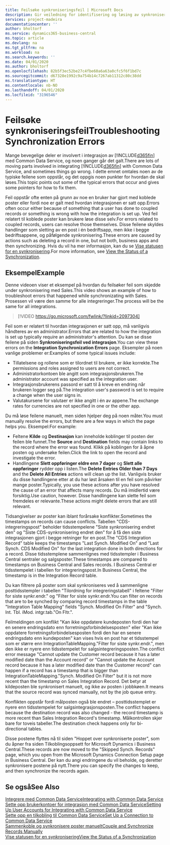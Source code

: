 ```yaml
---
title: Feilsøke synkroniseringsfeil | Microsoft Docs
description: Gir veiledning for identifisering og løsing av synkroniseringsfeil.
services: project-madeira
documentationcenter: ''
author: bholtorf
ms.service: dynamics365-business-central
ms.topic: article
ms.devlang: na
ms.tgt_pltfrm: na
ms.workload: na
ms.search.keywords: ''
ms.date: 04/01/2020
ms.author: bholtorf
ms.openlocfilehash: 82b5f3ec52be27c4fbe60a6a63a0cfc5f6f1bd7c
ms.sourcegitcommit: d67328e1992c9a754b14c7267ab11312c80c38dd
ms.translationtype: HT
ms.contentlocale: nb-NO
ms.lasthandoff: 04/01/2020
ms.locfileid: "3196546"
---
```

# <a name="troubleshooting-synchronization-errors"></a><span data-ttu-id="78021-103">Feilsøke synkroniseringsfeil</span><span class="sxs-lookup"><span data-stu-id="78021-103">Troubleshooting Synchronization Errors</span></span>
<span data-ttu-id="78021-104">Mange bevegelige deler er involvert i integrasjon av [!INCLUDE[d365fin](includes/d365fin_md.md)] med Common Data Service, og noen ganger går det galt.</span><span class="sxs-lookup"><span data-stu-id="78021-104">There are lots of moving parts involved in integrating [!INCLUDE[d365fin](includes/d365fin_md.md)] with Common Data Service, and sometimes things go wrong.</span></span> <span data-ttu-id="78021-105">I dette emnet omtales noen av de typiske feilene som oppstår, og det oppgis noen punkter for hvordan de skal løses.</span><span class="sxs-lookup"><span data-stu-id="78021-105">This topic points out some of the typical errors that occur and gives some pointers for how to fix them.</span></span>

<span data-ttu-id="78021-106">Feil oppstår ofte enten på grunn av noe en bruker har gjort med koblede poster eller fordi noe er galt med hvordan integrasjonen er satt opp.</span><span class="sxs-lookup"><span data-stu-id="78021-106">Errors often occur either because of something that a user has done to coupled records or something is wrong with how the integration is set up.</span></span> <span data-ttu-id="78021-107">Ved feil relatert til koblede poster kan brukere løse disse selv.</span><span class="sxs-lookup"><span data-stu-id="78021-107">For errors related to coupled records, users can resolve those themselves.</span></span> <span data-ttu-id="78021-108">Disse feilene skyldes handlinger som sletting av en post i én bedriftsapp, men ikke i begge bedriftsappene, og påfølgende synkronisering.</span><span class="sxs-lookup"><span data-stu-id="78021-108">These errors are caused by actions such as deleting a record in one, but not both, business apps and then synchronizing.</span></span> <span data-ttu-id="78021-109">Hvis du vil ha mer informasjon, kan du se [Vise statusen for en synkronisering](admin-how-to-view-synchronization-status.md).</span><span class="sxs-lookup"><span data-stu-id="78021-109">For more information, see [View the Status of a Synchronization](admin-how-to-view-synchronization-status.md).</span></span>

## <a name="example"></a><span data-ttu-id="78021-110">Eksempel</span><span class="sxs-lookup"><span data-stu-id="78021-110">Example</span></span>
<span data-ttu-id="78021-111">Denne videoen viser et eksempel på hvordan du feilsøker feil som skjedde under synkronisering med Sales.</span><span class="sxs-lookup"><span data-stu-id="78021-111">This video shows an example of how to troubleshoot errors that happened while synchronizating with Sales.</span></span> <span data-ttu-id="78021-112">Prosessen vil være den samme for alle integreringer.</span><span class="sxs-lookup"><span data-stu-id="78021-112">The process will be the same for all integrations.</span></span> 

> [!VIDEO https://go.microsoft.com/fwlink/?linkid=2097304]

<span data-ttu-id="78021-113">Feil som er relatert til hvordan integrasjonen er satt opp, må vanligvis håndteres av en administrator.</span><span class="sxs-lookup"><span data-stu-id="78021-113">Errors that are related to how the integration is set up typically require an administrator's attention.</span></span> <span data-ttu-id="78021-114">Du kan se disse feilene på siden **Synkroniseringsfeil ved integrasjon**.</span><span class="sxs-lookup"><span data-stu-id="78021-114">You can view these errors on the **Integration Synchronization Errors** page.</span></span> <span data-ttu-id="78021-115">Eksempler på noen vanlige problemer er:</span><span class="sxs-lookup"><span data-stu-id="78021-115">Examples of some typical issues include:</span></span>  
  
* <span data-ttu-id="78021-116">Tillatelsene og rollene som er tilordnet til brukere, er ikke korrekte.</span><span class="sxs-lookup"><span data-stu-id="78021-116">The permissions and roles assigned to users are not correct.</span></span>  
* <span data-ttu-id="78021-117">Administratorkontoen ble angitt som integrasjonsbrukeren.</span><span class="sxs-lookup"><span data-stu-id="78021-117">The administrator account was specified as the integration user.</span></span>  
* <span data-ttu-id="78021-118">Integrasjonsbrukerens passord er satt til å kreve en endring når brukeren logger seg på.</span><span class="sxs-lookup"><span data-stu-id="78021-118">The integration user's password is set to require a change when the user signs in.</span></span>  
* <span data-ttu-id="78021-119">Valutakursene for valutaer er ikke angitt i én av appene.</span><span class="sxs-lookup"><span data-stu-id="78021-119">The exchange rates for currencies are not specified in one or the other app.</span></span>  
  
<span data-ttu-id="78021-120">Du må løse feilene manuelt, men siden hjelper deg på noen måter.</span><span class="sxs-lookup"><span data-stu-id="78021-120">You must manually resolve the errors, but there are a few ways in which the page helps you.</span></span> <span data-ttu-id="78021-121">Eksempel:</span><span class="sxs-lookup"><span data-stu-id="78021-121">For example:</span></span>  

* <span data-ttu-id="78021-122">Feltene **Kilde** og **Destinasjon** kan inneholde koblinger til posten der feilen ble funnet.</span><span class="sxs-lookup"><span data-stu-id="78021-122">The **Source** and **Destination** fields may contain links to the record where the error was found.</span></span> <span data-ttu-id="78021-123">Klikk på koblingen for å åpne posten og undersøke feilen.</span><span class="sxs-lookup"><span data-stu-id="78021-123">Click the link to open the record and investigate the error.</span></span>  
* <span data-ttu-id="78021-124">Handlingene **Slett oppføringer eldre enn 7 dager** og **Slett alle oppføringer** rydder opp i listen.</span><span class="sxs-lookup"><span data-stu-id="78021-124">The **Delete Entries Older than 7 Days** and the **Delete All Entries** actions will clean up the list.</span></span> <span data-ttu-id="78021-125">Vanligvis bruker du disse handlingene etter at du har løst årsaken til en feil som påvirker mange poster.</span><span class="sxs-lookup"><span data-stu-id="78021-125">Typically, you use these actions after you have resolved the cause of an error that affects many records.</span></span> <span data-ttu-id="78021-126">Du må imidlertid være forsiktig.</span><span class="sxs-lookup"><span data-stu-id="78021-126">Use caution, however.</span></span> <span data-ttu-id="78021-127">Disse handlingene kan slette feil som fremdeles er relevante.</span><span class="sxs-lookup"><span data-stu-id="78021-127">These actions might delete errors that are still relevant.</span></span>

<span data-ttu-id="78021-128">Tidsangivelser av poster kan iblant forårsake konflikter.</span><span class="sxs-lookup"><span data-stu-id="78021-128">Sometimes the timestamps on records can cause conflicts.</span></span> <span data-ttu-id="78021-129">Tabellen "CDS-integreringspost" beholder tidsstempelene "Siste synkronisering endret den" og "Siste CDS-synkronisering endret den" for å få den siste integrasjonen gjort i begge retninger for en post.</span><span class="sxs-lookup"><span data-stu-id="78021-129">The "CDS Integration Record" table keeps the timestamps "Last Synch. Modified On" and "Last Synch. CDS Modified On" for the last integration done in both directions for a record.</span></span> <span data-ttu-id="78021-130">Disse tidsstemplene sammenlignes med tidsstempler i Business Central sentraler og salgsposter.</span><span class="sxs-lookup"><span data-stu-id="78021-130">These timestamps are compared to timestamps on Business Central and Sales records.</span></span> <span data-ttu-id="78021-131">I Business Central er tidsstempelet i tabellen for integreringspost.</span><span class="sxs-lookup"><span data-stu-id="78021-131">In Business Central, the timestamp is in the Integration Record table.</span></span>

<span data-ttu-id="78021-132">Du kan filtrere på poster som skal synkroniseres ved å sammenligne posttidsstempler i tabellen "Tilordning for integreringstabell" i feltene "Filter for siste synkr.endr." og "Filter for siste synkr.endr.</span><span class="sxs-lookup"><span data-stu-id="78021-132">You can filter on records that are to be synched by comparing record timestamps in the table "Integration Table Mapping" fields "Synch. Modified On Filter" and "Synch. Int. Tbl.</span></span> <span data-ttu-id="78021-133">i</span><span class="sxs-lookup"><span data-stu-id="78021-133">Mod.</span></span> <span data-ttu-id="78021-134">intgr.tab."</span><span class="sxs-lookup"><span data-stu-id="78021-134">On Fltr.".</span></span>

<span data-ttu-id="78021-135">Feilmeldingen om konflikt "Kan ikke oppdatere kundeposten fordi den har en senere endringsdato enn forretningsforbindelsesposten" eller "Kan ikke oppdatere forretningsforbindelsesposten fordi den har en senere endringsdato enn kundeposten" kan vises hvis en post har et tidsstempel som er større enn IntegrationTableMapping."Filter for siste synkr.endr.", men den ikke er nyere enn tidsstempelet for salgsintegreringsposten.</span><span class="sxs-lookup"><span data-stu-id="78021-135">The conflict error message "Cannot update the Customer record because it has a later modified date than the Account record" or "Cannot update the Account record because it has a later modified date than the Customer record" can happen if a record has a timestamp that is bigger than IntegrationTableMapping."Synch. Modified On Filter" but it is not more recent than the timestamp on Sales Integration Record.</span></span> <span data-ttu-id="78021-136">Det betyr at kildeposten ble synkronisert manuelt, og ikke av posten i jobbkøen.</span><span class="sxs-lookup"><span data-stu-id="78021-136">It means that the source record was synced manually, not by the job queue entry.</span></span> 

<span data-ttu-id="78021-137">Konflikten oppstår fordi målposten også ble endret – posttidsstemplet er nyere enn tidsstempelet for salgsintegrasjonsposten.</span><span class="sxs-lookup"><span data-stu-id="78021-137">The conflict happens because the destination record was also changed  - the record timestamp is more recent than Sales Integration Record's timestamp.</span></span> <span data-ttu-id="78021-138">Målkontrollen skjer bare for toveis tabeller.</span><span class="sxs-lookup"><span data-stu-id="78021-138">The destination check happens only for bi-directional tables.</span></span> 

<span data-ttu-id="78021-139">Disse postene flyttes nå til siden "Hoppet over synkroniserte poster", som du åpner fra siden Tilkoblingsoppsett for Microsoft Dynamics i Business Central.</span><span class="sxs-lookup"><span data-stu-id="78021-139">These records are now moved to the "Skipped Synch. Records" page, which you open from the Microsoft Dynamics Connection Setup page in Business Central.</span></span> <span data-ttu-id="78021-140">Der kan du angi endringene du vil beholde, og deretter synkronisere postene på nytt.</span><span class="sxs-lookup"><span data-stu-id="78021-140">There you can specify the changes to keep, and then synchronize the records again.</span></span>

## <a name="see-also"></a><span data-ttu-id="78021-141">Se også</span><span class="sxs-lookup"><span data-stu-id="78021-141">See Also</span></span>
[<span data-ttu-id="78021-142">Integrere med Common Data Service</span><span class="sxs-lookup"><span data-stu-id="78021-142">Integrating with Common Data Service</span></span>](admin-prepare-dynamics-365-for-sales-for-integration.md)  
[<span data-ttu-id="78021-143">Sette opp brukerkontoer for integrasjon med Common Data Service</span><span class="sxs-lookup"><span data-stu-id="78021-143">Setting Up User Accounts for Integrating with Common Data Service</span></span>](admin-setting-up-integration-with-dynamics-sales.md)  
[<span data-ttu-id="78021-144">Sette opp en tilkobling til Common Data Service</span><span class="sxs-lookup"><span data-stu-id="78021-144">Set Up a Connection to Common Data Service</span></span>](admin-how-to-set-up-a-dynamics-crm-connection.md)  
[<span data-ttu-id="78021-145">Sammenkoble og synkronisere poster manuelt</span><span class="sxs-lookup"><span data-stu-id="78021-145">Couple and Synchronize Records Manually</span></span>](admin-how-to-couple-and-synchronize-records-manually.md)  
[<span data-ttu-id="78021-146">Vise statusen for en synkronisering</span><span class="sxs-lookup"><span data-stu-id="78021-146">View the Status of a Synchronization</span></span>](admin-how-to-view-synchronization-status.md)  

